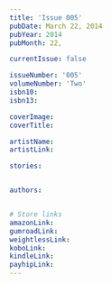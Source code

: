 ```yaml
---
title: 'Issue 005'
pubDate: March 22, 2014
pubYear: 2014
pubMonth: 22,

currentIssue: false

issueNumber: '005'
volumeNumber: 'Two'
isbn10:
isbn13:

coverImage:
coverTitle:

artistName:
artistLink:

stories: 


authors: 


# Store links
amazonLink: 
gumroadLink: 
weightlessLink: 
koboLink:
kindleLink: 
payhipLink: 
---
```


        